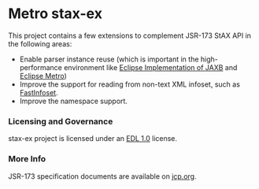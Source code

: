 [//]: # " Copyright (c) 2018, 2019 Oracle and/or its affiliates. All rights reserved. "
[//]: # "  "
[//]: # " This program and the accompanying materials are made available under the "
[//]: # " terms of the Eclipse Distribution License v. 1.0, which is available at "
[//]: # " http://www.eclipse.org/org/documents/edl-v10.php. "
[//]: # "  "
[//]: # " SPDX-License-Identifier: BSD-3-Clause "

# Metro stax-ex

This project contains a few extensions to complement JSR-173 StAX API in the following areas:

* Enable parser instance reuse (which is important in the high-performance environment
like [Eclipse Implementation of JAXB](https://projects.eclipse.org/projects/ee4j.jaxb-impl)
and [Eclipse Metro](https://projects.eclipse.org/projects/ee4j.metro))
* Improve the support for reading from non-text XML infoset, such as [FastInfoset](https://github.com/eclipse-ee4j/jaxb-fi).
* Improve the namespace support.

### Licensing and Governance

stax-ex project is licensed under an [EDL 1.0](LICENSE.md) license.

### More Info

JSR-173 specification documents are available on [jcp.org](https://www.jcp.org/en/jsr/detail?id=173).
